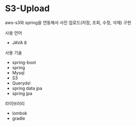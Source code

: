 # S3-Upload
aws-s3와 spring을 연동해서 사진 업로드(저장, 조회, 수정, 삭제) 구현

사용 언어
- JAVA 8


사용 기술
- spring-boot
- spring
- Mysql
- S3
- Querydsl
- spring data jpa
- spring jpa


라이브러리
- lombok
- gradle

